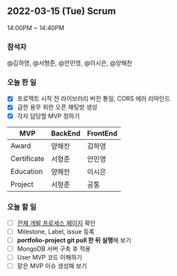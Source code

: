 ## 2022-03-15 (Tue) Scrum
14:00PM ~ 14:40PM

### 참석자   
@김하영, @서형준, @안민영, @이시은, @양해찬


### 오늘 한 일
- [X] 프로젝트 시작 전 라이브러리 버전 통일, CORS 에러 리마인드
- [X] 급한 용무 위한 오픈 채팅방 생성
- [X] 각자 담당할 MVP 정하기   

|MVP|BackEnd|FrontEnd|
|------|---|---|
|Award|양해찬|김하영|
|Certificate|서형준|안민영|
|Education|양해찬|이시은|
|Project|서형준|공통|

### 오늘 할 일
- [ ] [전체 개발 프로세스 페이지](https://www.notion.so/elice/23e4a58690634e0589986d7e18ef952f) 확인
- [ ] Milestone, Label, issue 등록
- [ ] **portfolio-project git pull 한 뒤 실행**해 보기
- [ ] MongoDB 서버 구축 후 적용
- [ ] User MVP 코드 이해하기
- [ ] 맡은 MVP 이슈 생성해 보기

<br/>